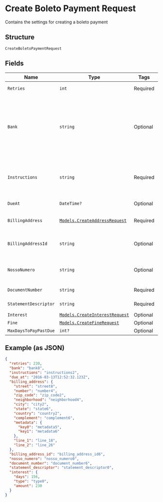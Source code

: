 
# Create Boleto Payment Request

Contains the settings for creating a boleto payment

## Structure

`CreateBoletoPaymentRequest`

## Fields

| Name | Type | Tags | Description |
|  --- | --- | --- | --- |
| `Retries` | `int` | Required | Number of retries |
| `Bank` | `string` | Optional | The bank code, containing three characters. The available codes are on the API specification |
| `Instructions` | `string` | Required | The instructions field that will be printed on the boleto. |
| `DueAt` | `DateTime?` | Optional | Boleto due date |
| `BillingAddress` | [`Models.CreateAddressRequest`](../../doc/models/create-address-request.md) | Required | Card's billing address |
| `BillingAddressId` | `string` | Optional | The address id for the billing address |
| `NossoNumero` | `string` | Optional | Customer identification number with the bank |
| `DocumentNumber` | `string` | Required | Boleto identification |
| `StatementDescriptor` | `string` | Required | Soft Descriptor |
| `Interest` | [`Models.CreateInterestRequest`](../../doc/models/create-interest-request.md) | Optional | - |
| `Fine` | [`Models.CreateFineRequest`](../../doc/models/create-fine-request.md) | Optional | - |
| `MaxDaysToPayPastDue` | `int?` | Optional | - |

## Example (as JSON)

```json
{
  "retries": 230,
  "bank": "bank8",
  "instructions": "instructions2",
  "due_at": "2016-03-13T12:52:32.123Z",
  "billing_address": {
    "street": "street8",
    "number": "number4",
    "zip_code": "zip_code2",
    "neighborhood": "neighborhood4",
    "city": "city2",
    "state": "state6",
    "country": "country2",
    "complement": "complement6",
    "metadata": {
      "key0": "metadata5",
      "key1": "metadata6"
    },
    "line_1": "line_18",
    "line_2": "line_26"
  },
  "billing_address_id": "billing_address_id6",
  "nosso_numero": "nosso_numero0",
  "document_number": "document_number6",
  "statement_descriptor": "statement_descriptor0",
  "interest": {
    "days": 156,
    "type": "type0",
    "amount": 230
  }
}
```

